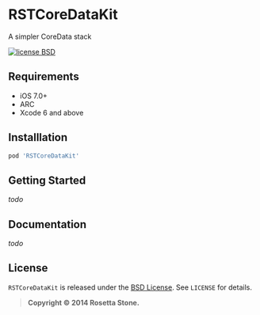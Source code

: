 # RSTCoreDataKit

A simpler CoreData stack

[![license BSD](http://img.shields.io/badge/license-BSD-orange.png)][bsdLink]

## Requirements

* iOS 7.0+
* ARC
* Xcode 6 and above

## Installlation

````ruby
pod 'RSTCoreDataKit'
````

## Getting Started

*todo*

## Documentation

*todo*

## License

`RSTCoreDataKit` is released under the [BSD License][bsdLink]. See `LICENSE` for details.

>**Copyright &copy; 2014 Rosetta Stone.**

[bsdLink]:http://opensource.org/licenses/BSD-3-Clause
